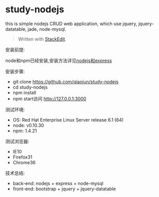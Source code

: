 study-nodejs
============

this is simple nodejs CRUD web application, which use jquery, jquery-datatable, jade, node-mysql.




> Written with [StackEdit](https://stackedit.io/).


安装前提:

node和npm已经安装,安装方法详见[nodejs和express](https://github.com/hjzheng/CUF_meeting_knowledge_share/issues/2)

安装步骤:

- git clone https://github.com/qiaojun/study-nodejs
- cd study-nodejs
- npm install
- npm start访问 http://127.0.0.1:3000

测试环境:

- OS: Red Hat Enterprise Linux Server release 6.1 (64)
- node: v0.10.30
- npm: 1.4.21

测试浏览器:

- IE10
- Firefox31
- Chrome36

技术总结:

- back-end: nodejs + express + node-mysql
- front-end: bootstrap + jquery + jquery-datatable